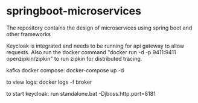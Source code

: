 # springboot-microservices

The repository contains the design of microservices using spring boot and other frameworks

Keycloak is integrated and needs to be running for api gateway to allow requests.
Also run the docker command "docker run -d -p 9411:9411 openzipkin/zipkin" to run zipkin for distributed tracing.

kafka docker compose:
docker-compose up -d

to view logs:
docker logs -f broker

to start keycloak:
run standalone.bat -Djboss.http.port=8181